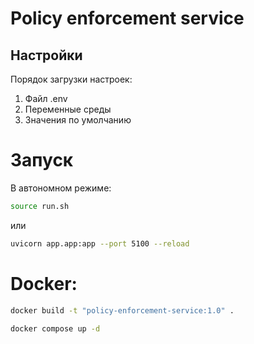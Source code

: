 # Policy enforcement service

## Настройки

Порядок загрузки настроек:
1) Файл .env
2) Переменные среды
3) Значения по умолчанию

# Запуск
В автономном режиме:

```bash
source run.sh
```

или

```bash
uvicorn app.app:app --port 5100 --reload
```

# Docker:

```bash
docker build -t "policy-enforcement-service:1.0" .
```

```bash
docker compose up -d
```